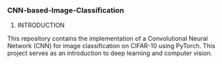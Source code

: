 ### CNN-based-Image-Classification

1. INTRODUCTION

This repository contains the implementation of a Convolutional Neural Network (CNN) for image classification on CIFAR-10 using PyTorch. This project serves as an introduction to deep learning and computer vision.
